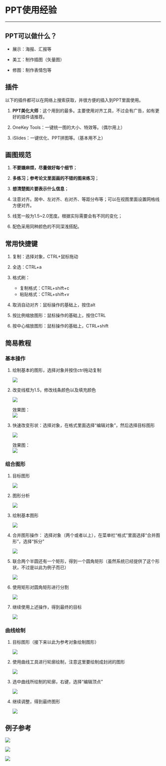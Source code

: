 # PPT使用经验

---

## PPT可以做什么？

* 展示：海报、汇报等

* 美工：制作插图（矢量图）

* 修图：制作表情包等

## 插件

以下的插件都可以在网络上搜索获取，并很方便的插入到PPT里面使用。

1. **PPT美化大师**：这个用到的最多。主要使用对齐工具，不过会有广告，如有更好的插件请推荐。

2. OneKey Tools：一键统一图的大小、特效等。（偶尔用上）

3. iSlides：一键优化、PPT拼图等。（基本用不上）

## 画图规范

1. **不要嫌麻烦，尽量做好每个细节**；

2. **多练习；参考论文里面画的不错的图来练习**；

3. **想清楚图片要表示什么信息**；

4. 注意对齐。居中、左对齐、右对齐、等距分布等；可以在视图里面设置网格线方便对齐。

5. 线宽一般为1.5~2.0宽度。根据实际需要会有不同的变化；

6. 配色采用同种颜色的不同深浅搭配。

## 常用快捷键

1. 复制：选择对象，CTRL+鼠标拖动

2. 全选：CTRL+a

3. 格式刷：

   * 复制格式：CTRL+shift+c
   * 粘贴格式：CTRL+shift+v

4. 取消自动对齐：鼠标操作的基础上，按住alt

5. 按比例缩放图形：鼠标操作的基础上，按住CTRL

6. 按中心缩放图形：鼠标操作的基础上，CTRL+shift

## 简易教程

### 基本操作

1. 绘制基本的图形，选择对象并按住ctrl拖动复制

   ![](./fig/ppt_tutorials/01.png)

2. 改变线框为1.5，修改线条颜色以及填充颜色

   ![](./fig/ppt_tutorials/02.png)

   效果图：  
    ![](./fig/ppt_tutorials/03.png)

3. 快速改变形状：选择对象，在格式里面选择“编辑对象”，然后选择目标图形

   ![](./fig/ppt_tutorials/04.png)

   效果图：  
    ![](./fig/ppt_tutorials/05.png)

### 组合图形

1. 目标图形

   ![](./fig/ppt_tutorials/06.png)

2. 图形分析

   ![](./fig/ppt_tutorials/07.png)

3. 绘制基本图形

   ![](./fig/ppt_tutorials/08.png)

4. 合并图形操作： 选择对象（两个或者以上），在菜单栏“格式”里面选择“合并图形”，选择“拆分”

   ![](./fig/ppt_tutorials/09.png)

5. 联合两个半圆还有一个矩形，得到一个圆角矩形（虽然系统已经提供了这个形状，不过是以此为例子而已）

   ![](./fig/ppt_tutorials/10.png)

6. 使用矩形对圆角矩形进行分割

   ![](./fig/ppt_tutorials/11.png)

7. 继续使用上述操作，得到最终的目标

   ![](./fig/ppt_tutorials/06.png)

### 曲线绘制

1. 目标图形（接下来以此为参考对象绘制图形）

   ![](./fig/ppt_tutorials/12.png)

2. 使用曲线工具进行轮廓绘制，注意这里要绘制成封闭的图形

   ![](./fig/ppt_tutorials/13.png)

3. 选中曲线所绘制的轮廓，右键，选择“编辑顶点”

   ![](./fig/ppt_tutorials/14.png)

4. 继续调整，得到最终图形

   ![](./fig/ppt_tutorials/15.png)

## 例子参考

   ![](./fig/ppt_tutorials/16.png)

   ![](./fig/ppt_tutorials/17.png)

   ![](./fig/ppt_tutorials/18.png)




